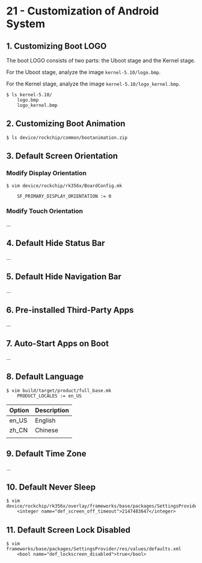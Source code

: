 # 21 - Customization of Android System



## 1. Customizing Boot LOGO

The boot LOGO consists of two parts: the Uboot stage and the Kernel stage.

For the Uboot stage, analyze the image `kernel-5.10/logo.bmp`.

For the Kernel stage, analyze the image `kernel-5.10/logo_kernel.bmp`.

```shell
$ ls kernel-5.10/
    logo.bmp
    logo_kernel.bmp
```

## 2. Customizing Boot Animation

```shell
$ ls device/rockchip/common/bootanimation.zip
```

## 3. Default Screen Orientation

### Modify Display Orientation

```shell
$ vim device/rockchip/rk356x/BoardConfig.mk

    SF_PRIMARY_DISPLAY_ORIENTATION := 0
```

### Modify Touch Orientation

...

## 4. Default Hide Status Bar

...

## 5. Default Hide Navigation Bar

...

## 6. Pre-installed Third-Party Apps

...

## 7. Auto-Start Apps on Boot

...

## 8. Default Language

```shell
$ vim build/target/product/full_base.mk
    PRODUCT_LOCALES := en_US
```

| Option | Description |
| ------ | ----------- |
| en_US  | English     |
| zh_CN  | Chinese     |
|        |             |

## 9. Default Time Zone

...

## 10. Default Never Sleep

```shell
$ vim device/rockchip/rk356x/overlay/frameworks/base/packages/SettingsProvider/res/values/defaults.xml
    <integer name="def_screen_off_timeout">2147483647</integer>
```

## 11. Default Screen Lock Disabled

```shell
$ vim frameworks/base/packages/SettingsProvider/res/values/defaults.xml
    <bool name="def_lockscreen_disabled">true</bool>
```
